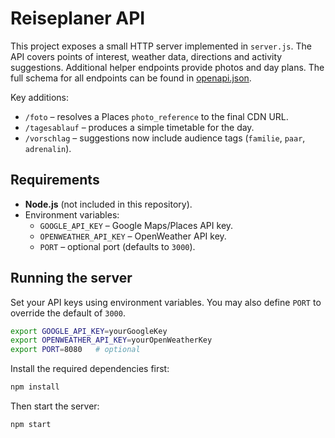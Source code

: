 # Reiseplaner API

This project exposes a small HTTP server implemented in `server.js`. The API covers points of interest, weather data, directions and activity suggestions. Additional helper endpoints provide photos and day plans. The full schema for all endpoints can be found in [openapi.json](openapi.json).

Key additions:
- `/foto` – resolves a Places `photo_reference` to the final CDN URL.
- `/tagesablauf` – produces a simple timetable for the day.
- `/vorschlag` – suggestions now include audience tags (`familie`, `paar`, `adrenalin`).

## Requirements

- **Node.js** (not included in this repository).
- Environment variables:
  - `GOOGLE_API_KEY` – Google Maps/Places API key.
  - `OPENWEATHER_API_KEY` – OpenWeather API key.
  - `PORT` – optional port (defaults to `3000`).


## Running the server

Set your API keys using environment variables. You may also define `PORT` to override the default of `3000`.

```bash
export GOOGLE_API_KEY=yourGoogleKey
export OPENWEATHER_API_KEY=yourOpenWeatherKey
export PORT=8080   # optional
```

Install the required dependencies first:

```bash
npm install
```

Then start the server:

```bash
npm start
```

